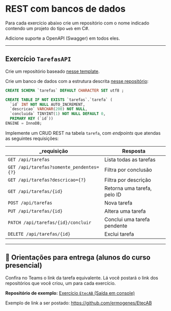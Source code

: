 # REST com bancos de dados

Para cada exercício abaixo crie um repositório com o nome indicado contendo um projeto do tipo `web` em C#.

Adicione suporte a OpenAPI (Swagger) em todos eles.

---
## Exercício `TarefasAPI`

Crie um repositório baseado [nesse template](https://github.com/ermogenes/tarefas-cs-web-template).

Crie um banco de dados com a estrutura descrita [nesse repositório](https://github.com/ermogenes/tarefas-mysql):

```sql
CREATE SCHEMA `tarefas` DEFAULT CHARACTER SET utf8 ;

CREATE TABLE IF NOT EXISTS `tarefas`.`tarefa` (
  `id` INT NOT NULL AUTO_INCREMENT,
  `descricao` VARCHAR(200) NOT NULL,
  `concluida` TINYINT(1) NOT NULL DEFAULT 0,
  PRIMARY KEY (`id`))
ENGINE = InnoDB;
```

Implemente um CRUD REST na tabela `tarefa`, com _endpoints_ que atendas as seguintes requisições:

_requisição | Resposta
--- | ---
`GET /api/tarefas` | Lista todas as tarefas
`GET /api/tarefas?somente_pendentes={?}` | Filtra por conclusão
`GET /api/tarefas?descricao={?}` | Filtra por descrição
`GET /api/tarefas/{id}` | Retorna uma tarefa, pelo ID
`POST /api/tarefas` | Nova tarefa
`PUT /api/tarefas/{id}` | Altera uma tarefa
`PATCH /api/tarefas/{id}/concluir` | Conclui uma tarefa pendente
`DELETE /api/tarefas/{id}` | Exclui tarefa

---

## 🏁 Orientações para entrega (alunos do curso presencial)

Confira no Teams o link da tarefa equivalente. Lá você postará o link dos repositórios que você criou, um para cada exercício.

**Repositório de exemplo:**
[Exercício `EtecAB` (Saída em console)](https://github.com/ermogenes/EtecAB)

Exemplo de link a ser postado: https://github.com/ermogenes/EtecAB

